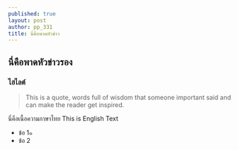 ```yaml
---
published: true
layout: post
author: pp_331
title: นี่คือพาดหัวข่าว
---
```

## นี่คือพาดหัวข่าวรอง

### ไฮไลต์
    
  <blockquote>
    <p> This is a quote, words full of wisdom that someone important said and can make the reader get inspired.
</p>
  </blockquote>      

นี่คือเนื้อความภาษาไทย This is English Text

- ข้อ 1๑
- ข้อ 2
